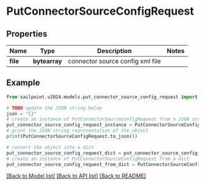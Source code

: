 # PutConnectorSourceConfigRequest


## Properties

Name | Type | Description | Notes
------------ | ------------- | ------------- | -------------
**file** | **bytearray** | connector source config xml file | 

## Example

```python
from sailpoint.v2024.models.put_connector_source_config_request import PutConnectorSourceConfigRequest

# TODO update the JSON string below
json = "{}"
# create an instance of PutConnectorSourceConfigRequest from a JSON string
put_connector_source_config_request_instance = PutConnectorSourceConfigRequest.from_json(json)
# print the JSON string representation of the object
print(PutConnectorSourceConfigRequest.to_json())

# convert the object into a dict
put_connector_source_config_request_dict = put_connector_source_config_request_instance.to_dict()
# create an instance of PutConnectorSourceConfigRequest from a dict
put_connector_source_config_request_from_dict = PutConnectorSourceConfigRequest.from_dict(put_connector_source_config_request_dict)
```
[[Back to Model list]](../README.md#documentation-for-models) [[Back to API list]](../README.md#documentation-for-api-endpoints) [[Back to README]](../README.md)


